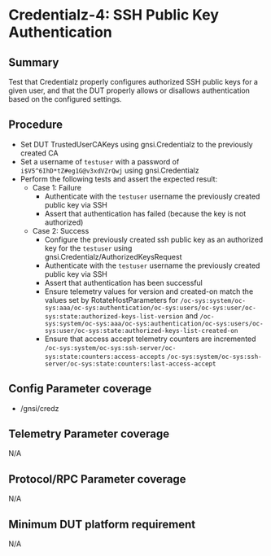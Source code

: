 # Credentialz-4: SSH Public Key Authentication

## Summary

Test that Credentialz properly configures authorized SSH public keys for a given user, and that 
the DUT properly allows or disallows authentication based on the configured settings.


## Procedure

* Set DUT TrustedUserCAKeys using gnsi.Credentialz to the previously created CA
* Set a username of `testuser` with a password of `i$V5^6IhD*tZ#eg1G@v3xdVZrQwj` using gnsi.Credentialz
* Perform the following tests and assert the expected result:
    * Case 1: Failure
        * Authenticate with the `testuser` username the previously created public key via SSH
        * Assert that authentication has failed (because the key is not authorized)
    * Case 2: Success
        * Configure the previously created ssh public key as an authorized key for the 
          `testuser` using gnsi.Credentialz/AuthorizedKeysRequest
        * Authenticate with the `testuser` username the previously created public key via SSH
        * Assert that authentication has been successful
        * Ensure telemetry values for version and created-on match the values set by
          RotateHostParameters for
          `/oc-sys:system/oc-sys:aaa/oc-sys:authentication/oc-sys:users/oc-sys:user/oc-sys:state:authorized-keys-list-version`
          and
          `/oc-sys:system/oc-sys:aaa/oc-sys:authentication/oc-sys:users/oc-sys:user/oc-sys:state:authorized-keys-list-created-on`
        * Ensure that access accept telemetry counters are incremented
          `/oc-sys:system/oc-sys:ssh-server/oc-sys:state:counters:access-accepts`
          `/oc-sys:system/oc-sys:ssh-server/oc-sys:state:counters:last-access-accept`
    

## Config Parameter coverage

* /gnsi/credz


## Telemetry Parameter coverage

N/A


## Protocol/RPC Parameter coverage

N/A


## Minimum DUT platform requirement

N/A